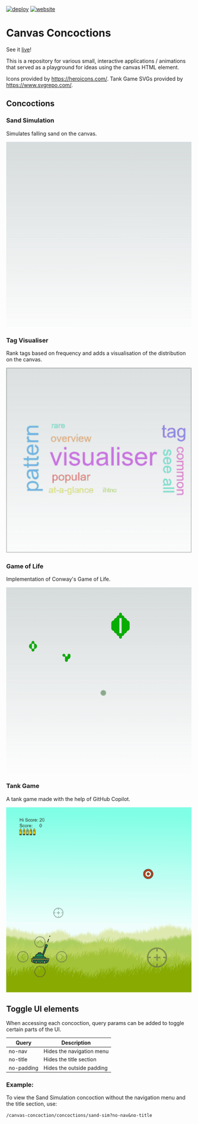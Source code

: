 [![deploy](https://img.shields.io/github/actions/workflow/status/ihtnc/canvas-concoctions/deploy.yml?label=deploy&logo=github+actions&logoColor=white)](https://github.com/ihtnc/canvas-concoctions/actions/workflows/deploy.yml)
[![website](https://img.shields.io/badge/website-view-blue?logo=github)](https://ihtnc.github.io/canvas-concoctions)

# Canvas Concoctions

See it [live](https://ihtnc.github.io/canvas-concoctions/)!

This is a repository for various small, interactive applications / animations that served as a playground for ideas using the canvas HTML element.

Icons provided by https://heroicons.com/.
Tank Game SVGs provided by https://www.svgrepo.com/.

## Concoctions
### Sand Simulation

Simulates falling sand on the canvas.

<img alt="Sand Simulation Preview" src="/public/previews/sand-sim.gif?raw=true" width="500px" />

### Tag Visualiser

Rank tags based on frequency and adds a visualisation of the distribution on the canvas.

<img alt="Tag Visualiser Preview" src="/public/previews/tag-visualiser.gif?raw=true" width="500px" />

### Game of Life

Implementation of Conway's Game of Life.

<img alt="Game of Life Preview" src="/public/previews/game-of-life.gif?raw=true" width="500px" />

### Tank Game

A tank game made with the help of GitHub Copilot.

<img alt="Tank Game Preview" src="/public/previews/tank-game.gif?raw=true" width="500px" />

## Toggle UI elements
When accessing each concoction, query params can be added to toggle certain parts of the UI.

|Query      |Description               |
|-----------|--------------------------|
|no-nav     |Hides the navigation menu |
|no-title   |Hides the title section   |
|no-padding |Hides the outside padding |

### Example:
To view the Sand Simulation concoction without the navigation menu and the title section, use:

    /canvas-concoction/concoctions/sand-sim?no-nav&no-title

